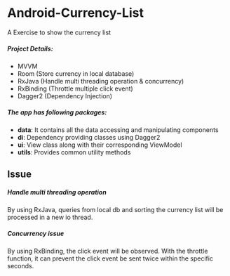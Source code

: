 # Android-Currency-List
A Exercise to show the currency list

##### Project Details:

- MVVM
- Room (Store currency in local database)
- RxJava (Handle multi threading operation & concurrency)
- RxBinding (Throttle multiple click event)
- Dagger2 (Dependency Injection)

##### The app has following packages:
- **data**: It contains all the data accessing and manipulating components
- **di**: Dependency providing classes using Dagger2
- **ui**: View class along with their corresponding ViewModel
- **utils**: Provides common utility methods

## Issue
##### Handle multi threading operation
By using RxJava, queries from local db and sorting the currency list will be processed in a new io thread.

##### Concurrency issue
By using RxBinding, the click event will be observed. With the throttle function, it can prevent the click event be sent twice within the specific seconds.
